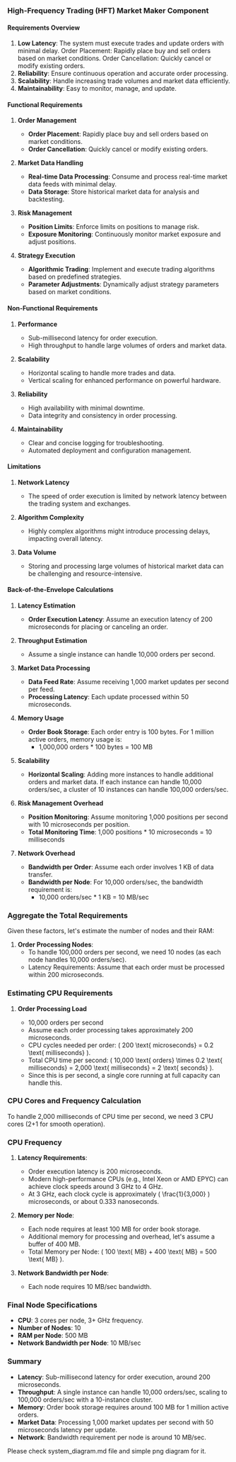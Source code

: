 ### High-Frequency Trading (HFT) Market Maker Component

#### Requirements Overview

1. **Low Latency**: The system must execute trades and update orders with minimal delay.
   Order Placement: Rapidly place buy and sell orders based on market conditions.
   Order Cancellation: Quickly cancel or modify existing orders.
3. **Reliability**: Ensure continuous operation and accurate order processing.
4. **Scalability**: Handle increasing trade volumes and market data efficiently.
5. **Maintainability**: Easy to monitor, manage, and update.

#### Functional Requirements

1. **Order Management**
   - **Order Placement**: Rapidly place buy and sell orders based on market conditions.
   - **Order Cancellation**: Quickly cancel or modify existing orders.

2. **Market Data Handling**
   - **Real-time Data Processing**: Consume and process real-time market data feeds with minimal delay.
   - **Data Storage**: Store historical market data for analysis and backtesting.

3. **Risk Management**
   - **Position Limits**: Enforce limits on positions to manage risk.
   - **Exposure Monitoring**: Continuously monitor market exposure and adjust positions.

4. **Strategy Execution**
   - **Algorithmic Trading**: Implement and execute trading algorithms based on predefined strategies.
   - **Parameter Adjustments**: Dynamically adjust strategy parameters based on market conditions.

#### Non-Functional Requirements

1. **Performance**
   - Sub-millisecond latency for order execution.
   - High throughput to handle large volumes of orders and market data.

2. **Scalability**
   - Horizontal scaling to handle more trades and data.
   - Vertical scaling for enhanced performance on powerful hardware.

3. **Reliability**
   - High availability with minimal downtime.
   - Data integrity and consistency in order processing.

4. **Maintainability**
   - Clear and concise logging for troubleshooting.
   - Automated deployment and configuration management.


#### Limitations

1. **Network Latency**
   - The speed of order execution is limited by network latency between the trading system and exchanges.

2. **Algorithm Complexity**
   - Highly complex algorithms might introduce processing delays, impacting overall latency.

3. **Data Volume**
   - Storing and processing large volumes of historical market data can be challenging and resource-intensive.


#### Back-of-the-Envelope Calculations

1. **Latency Estimation**

   - **Order Execution Latency**: Assume an execution latency of 200 microseconds for placing or canceling an order.

2. **Throughput Estimation**

   - Assume a single instance can handle 10,000 orders per second.

3. **Market Data Processing**

   - **Data Feed Rate**: Assume receiving 1,000 market updates per second per feed.
   - **Processing Latency**: Each update processed within 50 microseconds.

4. **Memory Usage**

   - **Order Book Storage**: Each order entry is 100 bytes. For 1 million active orders, memory usage is:
     - 1,000,000 orders * 100 bytes = 100 MB

5. **Scalability**

   - **Horizontal Scaling**: Adding more instances to handle additional orders and market data. If each instance can handle 10,000 orders/sec, a cluster of 10 instances can handle 100,000 orders/sec.

6. **Risk Management Overhead**

   - **Position Monitoring**: Assume monitoring 1,000 positions per second with 10 microseconds per position.
   - **Total Monitoring Time**: 1,000 positions * 10 microseconds = 10 milliseconds

7. **Network Overhead**

   - **Bandwidth per Order**: Assume each order involves 1 KB of data transfer.
   - **Bandwidth per Node**: For 10,000 orders/sec, the bandwidth requirement is:
     - 10,000 orders/sec * 1 KB = 10 MB/sec
    
### Aggregate the Total Requirements

Given these factors, let's estimate the number of nodes and their RAM:

1. **Order Processing Nodes**:
   - To handle 100,000 orders per second, we need 10 nodes (as each node handles 10,000 orders/sec).
   - Latency Requirements: Assume that each order must be processed within 200 microseconds.

### Estimating CPU Requirements

1. **Order Processing Load**

   - 10,000 orders per second
   - Assume each order processing takes approximately 200 microseconds.
   - CPU cycles needed per order: \( 200 \text{ microseconds} = 0.2 \text{ milliseconds} \).
   - Total CPU time per second: \( 10,000 \text{ orders} \times 0.2 \text{ milliseconds} = 2,000 \text{ milliseconds} = 2 \text{ seconds} \).
   - Since this is per second, a single core running at full capacity can handle this.

### CPU Cores and Frequency Calculation

To handle 2,000 milliseconds of CPU time per second, we need 3 CPU cores (2+1 for smooth operation). 

### CPU Frequency

1. **Latency Requirements**:
   - Order execution latency is 200 microseconds.
   - Modern high-performance CPUs (e.g., Intel Xeon or AMD EPYC) can achieve clock speeds around 3 GHz to 4 GHz.
   - At 3 GHz, each clock cycle is approximately \( \frac{1}{3,000} \) microseconds, or about 0.333 nanoseconds.
   
2. **Memory per Node**:
   - Each node requires at least 100 MB for order book storage.
   - Additional memory for processing and overhead, let's assume a buffer of 400 MB.
   - Total Memory per Node: \( 100 \text{ MB} + 400 \text{ MB} = 500 \text{ MB} \).

3. **Network Bandwidth per Node**:
   - Each node requires 10 MB/sec bandwidth.

### Final Node Specifications
- **CPU**: 3 cores per node, 3+ GHz frequency.  
- **Number of Nodes**: 10
- **RAM per Node**: 500 MB
- **Network Bandwidth per Node**: 10 MB/sec

### Summary

- **Latency**: Sub-millisecond latency for order execution, around 200 microseconds.
- **Throughput**: A single instance can handle 10,000 orders/sec, scaling to 100,000 orders/sec with a 10-instance cluster.
- **Memory**: Order book storage requires around 100 MB for 1 million active orders.
- **Market Data**: Processing 1,000 market updates per second with 50 microseconds latency per update.
- **Network**: Bandwidth requirement per node is around 10 MB/sec.


Please check system_diagram.md file and simple png diagram for it.
